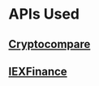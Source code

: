 # APIs Used
  ##  [Cryptocompare](https://pypi.python.org/pypi/cryptocompare)
  ##  [IEXFinance](https://pypi.python.org/pypi/iexfinance/0.2)
